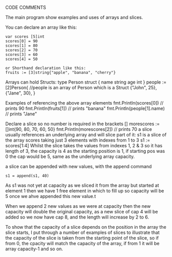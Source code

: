 CODE COMMENTS

The main program show examples and uses of arrays and slices.

You can declare an array like this:

	var scores [5]int
	scores[0] = 90
	scores[1] = 80
	scores[2] = 70
	scores[3] = 60
	scores[4] = 50

    or Shorthand declaration like this:
    fruits := [3]string{"apple", "banana", "cherry"}

Arrays can hold Structs:
	type Person struct {
		name string
		age  int
	}
	people := [2]Person{ //people is an array of Person which is a Struct
		{"John", 25},
		{"Jane", 30},
    }

Examples of referencing the above array elements
    fmt.Println(scores[0])      // prints 90
	fmt.Println(fruits[1])      // prints "banana"
	fmt.Println(people[1].name) // prints "Jane"

Declare a slice so no number is required in the brackets []
	morescores := []int{90, 80, 70, 60, 50}
	fmt.Println(morescores[2])  // prints 70
a slice usually references an underlying array and will slice part of it:
s1 is a slice of the array scores taking just 3 elements with indexes from 1 to 3
	s1 := scores[1:4]
    Whilst the slice takes the values from indexes 1, 2 & 3 so it has length of 3, the capacity is 4 as the starting position is 1, if starting pos was 0 the cap would be 5, same as the underlying array capacity.

a slice can be appended with new values, with the append command

	s1 = append(s1, 40)
As s1 was not yet at capacity as we sliced it from the array but started at element 1 then we have 1 free element in which to fill up so capacity will be 5 once we ahve appended this new value.t

When we append 2 new values as we were at capacity then the new capacity will double the original capacity, as a new slice of cap 4 will be added so we now have cap 8, and the length will increase by 2 to 6.

To show that the capacity of a slice depends on the position in the array the slice starts, I put through a number of examples of slices to illustrate that the capacity of the slice is taken from the starting point of the slice, so if from 0, the cpacity will match the capacity of the array, if from 1 it will be array capacity-1 and so on.